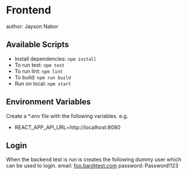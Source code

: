 # Frontend
author: Jayson Nabor

## Available Scripts

-   Install dependencies: `npm install`
-   To run test: `npm test`
-   To run lint: `npm lint`
-   To build: `npm run build`
-   Run on local: `npm start`

## Environment Variables

Create a \*.env file with the following variables.
e.g.
* REACT_APP_API_URL=http://localhost:8080

## Login

When the backend test is run is creates the following dummy user which can be used to login.
email: foo.bar@test.com
password: Password!123
